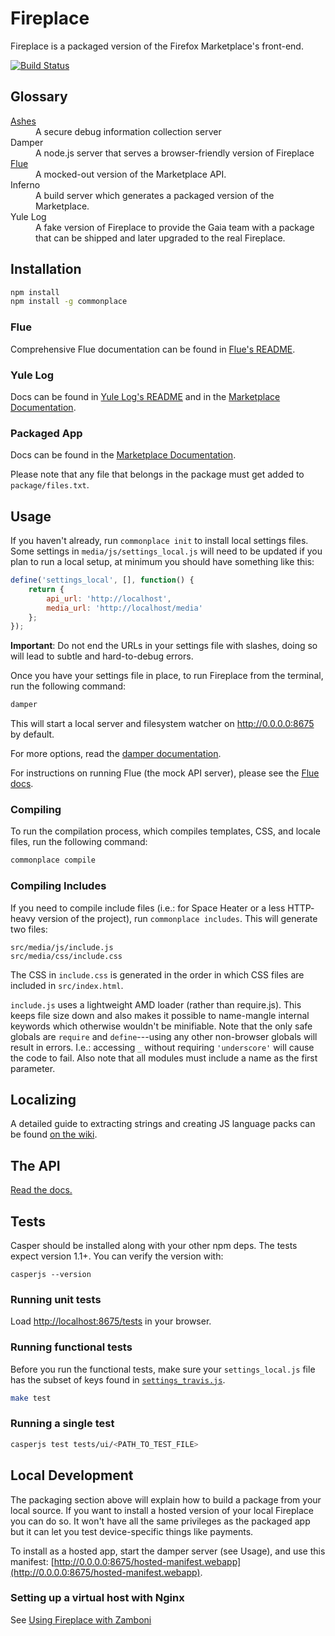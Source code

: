 # Fireplace

Fireplace is a packaged version of the Firefox Marketplace's front-end.

[![Build Status](https://travis-ci.org/mozilla/fireplace.svg?branch=master)](https://travis-ci.org/mozilla/fireplace)


## Glossary

<dl>
  <dt><a href="https://github.com/mozilla/ashes">Ashes</a></dt>
  <dd>A secure debug information collection server</dd>

  <dt>Damper</dt>
  <dd>A node.js server that serves a browser-friendly version of Fireplace</dd>

  <dt><a href="https://github.com/mozilla/flue">Flue</a></dt>
  <dd>A mocked-out version of the Marketplace API.</dd>

  <dt>Inferno</dt>
  <dd>A build server which generates a packaged version of the Marketplace.</dd>

  <dt>Yule Log</dt>
  <dd>A fake version of Fireplace to provide the Gaia team with a package that can
  be shipped and later upgraded to the real Fireplace.</dd>
</dl>


## Installation

```bash
npm install
npm install -g commonplace
```

### Flue

Comprehensive Flue documentation can be found in
[Flue's README](https://github.com/mozilla/flue/blob/master/README.md).


### Yule Log

Docs can be found in
[Yule Log's README](https://github.com/mozilla/fireplace/blob/master/yulelog/README.md) and in the [Marketplace Documentation](http://marketplace.readthedocs.org/en/latest/topics/package.html).


### Packaged App

Docs can be found in the [Marketplace Documentation](http://marketplace.readthedocs.org/en/latest/topics/package.html).

Please note that any file that belongs in the package must get added to `package/files.txt`.


## Usage

If you haven't already, run `commonplace init` to install local settings
files. Some settings in `media/js/settings_local.js` will need to be updated
if you plan to run a local setup, at minimum you should have something like this:

```js
define('settings_local', [], function() {
    return {
        api_url: 'http://localhost',
        media_url: 'http://localhost/media'
    };
});
```

**Important**: Do not end the URLs in your settings file with slashes, doing so will lead to subtle and hard-to-debug errors.

Once you have your settings file in place, to run Fireplace from the terminal, run the following command:

```bash
damper
```

This will start a local server and filesystem watcher on http://0.0.0.0:8675 by
default.

For more options, read the [damper documentation](https://github.com/mozilla/commonplace/wiki/Damper).

For instructions on running Flue (the mock API server), please see the [Flue
docs](https://github.com/mozilla/flue/blob/master/README.md).


### Compiling

To run the compilation process, which compiles templates, CSS, and locale
files, run the following command:

```bash
commonplace compile
```


### Compiling Includes

If you need to compile include files (i.e.: for Space Heater or a less HTTP-
heavy version of the project), run `commonplace includes`. This will generate
two files:

```
src/media/js/include.js
src/media/css/include.css
```

The CSS in `include.css` is generated in the order in which CSS files are
included in `src/index.html`.

`include.js` uses a lightweight AMD loader (rather than require.js). This keeps
file size down and also makes it possible to name-mangle internal keywords which
otherwise wouldn't be minifiable. Note that the only safe globals are `require`
and `define`---using any other non-browser globals will result in errors. I.e.:
accessing `_` without requiring `'underscore'` will cause the code to fail. Also
note that all modules must include a name as the first parameter.


## Localizing

A detailed guide to extracting strings and creating JS language packs can be
found [on the wiki](https://github.com/mozilla/commonplace/wiki/L10n#extracting-strings).


## The API

[Read the docs.](http://firefox-marketplace-api.readthedocs.org/)


## Tests

Casper should be installed along with your other npm deps. The tests expect version
1.1+. You can verify the version with:

```
casperjs --version
```

### Running unit tests

Load [http://localhost:8675/tests](http://localhost:8675/tests) in your browser.


### Running functional tests

Before you run the functional tests, make sure your `settings_local.js` file has
the subset of keys found in
[`settings_travis.js`](https://github.com/mozilla/fireplace/blob/master/src/media/js/settings_travis.js).

```bash
make test
```

### Running a single test

```bash
casperjs test tests/ui/<PATH_TO_TEST_FILE>
```

## Local Development

The packaging section above will explain how to build a package from your local
source. If you want to install a hosted version of your local Fireplace you
can do so. It won't have all the same privileges as the packaged app but it
can let you test device-specific things like payments.

To install as a hosted app, start the damper server (see Usage), and
use this manifest:
[http://0.0.0.0:8675/hosted-manifest.webapp](http://0.0.0.0:8675/hosted-manifest.webapp).

### Setting up a virtual host with Nginx

See [Using Fireplace with Zamboni](https://github.com/mozilla/fireplace/wiki/Using-Fireplace-with-Zamboni)
